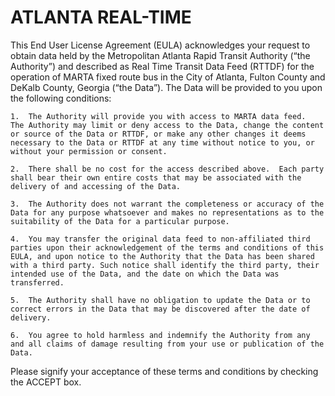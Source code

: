 ATLANTA REAL-TIME
=================

This End User License Agreement (EULA) acknowledges your request to obtain data held by the Metropolitan Atlanta Rapid Transit Authority (“the Authority”) and described as Real Time Transit Data Feed (RTTDF) for the operation of MARTA fixed route bus in the City of Atlanta, Fulton County and DeKalb County, Georgia (“the Data”).  The Data will be provided to you upon the following conditions:

    1.  The Authority will provide you with access to MARTA data feed.  The Authority may limit or deny access to the Data, change the content or source of the Data or RTTDF, or make any other changes it deems necessary to the Data or RTTDF at any time without notice to you, or without your permission or consent.

    2.  There shall be no cost for the access described above.  Each party shall bear their own entire costs that may be associated with the delivery of and accessing of the Data.

    3.  The Authority does not warrant the completeness or accuracy of the Data for any purpose whatsoever and makes no representations as to the suitability of the Data for a particular purpose.

    4.  You may transfer the original data feed to non-affiliated third parties upon their acknowledgement of the terms and conditions of this EULA, and upon notice to the Authority that the Data has been shared with a third party. Such notice shall identify the third party, their intended use of the Data, and the date on which the Data was transferred.

    5.  The Authority shall have no obligation to update the Data or to correct errors in the Data that may be discovered after the date of delivery.

    6.  You agree to hold harmless and indemnify the Authority from any and all claims of damage resulting from your use or publication of the Data.

Please signify your acceptance of these terms and conditions by checking the ACCEPT box.
